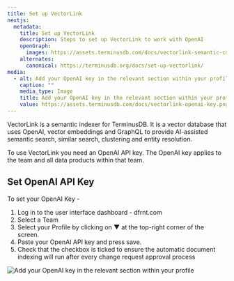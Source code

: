 ```yaml
---
title: Set up VectorLink
nextjs:
  metadata:
    title: Set up VectorLink
    description: Steps to set up VectorLink to work with OpenAI
    openGraph:
      images: https://assets.terminusdb.com/docs/vectorlink-semantic-cms.png
    alternates:
      canonical: https://terminusdb.org/docs/set-up-vectorlink/
media:
  - alt: Add your OpenAI key in the relevant section within your profile
    caption: ""
    media_type: Image
    title: Add your OpenAI key in the relevant section within your profile
    value: https://assets.terminusdb.com/docs/vectorlink-openai-key.png
---
```


VectorLink is a semantic indexer for TerminusDB. It is a vector database that uses OpenAI, vector embeddings and GraphQL to provide AI-assisted semantic search, similar search, clustering and entity resolution.

To use VectorLink you need an OpenAI API key. The OpenAI key applies to the team and all data products within that team.

## Set OpenAI API Key

To set your OpenAI Key -

1.  Log in to the user interface dashboard - dfrnt.com
2.  Select a Team
3.  Select your Profile by clicking on ▼ at the top-right corner of the screen.
4.  Paste your OpenAI API key and press save.
5.  Check that the checkbox is ticked to ensure the automatic document indexing will run after every change request approval process

![Add your OpenAI key in the relevant section within your profile](https://assets.terminusdb.com/docs/vectorlink-openai-key.png)